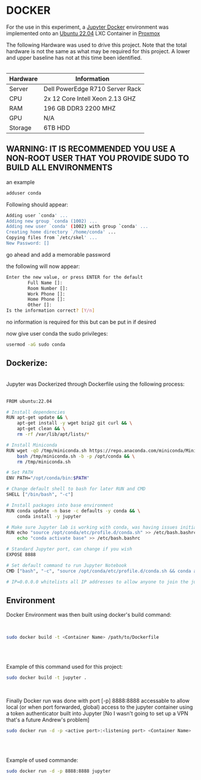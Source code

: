 # DOCKER

For the use in this experiment, a [Jupyter Docker](https://jupyter-docker-stacks.readthedocs.io/en/latest/) environment was implemented onto an [Ubuntu 22.04](https://www.proxmox.com/en/) LXC Container in [Proxmox](https://www.proxmox.com/en/)

<p>
The following Hardware was used to drive this project. Note that the total hardware is not the same as what may be required for this project. A lower and upper baseline has not at this time been identified.
<br >
  <br >
</p>

|Hardware|Information|
| ------ | ------ |
|Server|Dell PowerEdge R710 Server Rack|
|CPU|2x 12 Core Intell Xeon 2.13 GHZ|
|RAM|196 GB DDR3 2200 MHZ|
|GPU|N/A|
|Storage|6TB HDD|


 ## WARNING: IT IS RECOMMENDED YOU USE A NON-ROOT USER THAT YOU PROVIDE SUDO TO BUILD ALL ENVIRONMENTS

an example
```sh
adduser conda
```
Following should appear:

```sh
Adding user `conda' ...
Adding new group `conda (1002) ...
Adding new user `conda' (1002) with group `conda' ...
Creating home directory `/home/conda' ...
Copying files from `/etc/skel' ...
New Password: []
```
go ahead and add a memorable password

the following will now appear:

```sh
Enter the new value, or press ENTER for the default
        Full Name []: 
        Room Number []: 
        Work Phone []: 
        Home Phone []: 
        Other []: 
Is the information correct? [Y/n]
```
no information is required for this but can be put in if desired

now give user conda the sudo privileges:

```sh
usermod -aG sudo conda
```

 ## Dockerize:

<p>
<br >
Jupyter was Dockerized through Dockerfile using the following process:
  <br >
   <br > 
</p>

```sh
FROM ubuntu:22.04

# Install dependencies
RUN apt-get update && \
    apt-get install -y wget bzip2 git curl && \
    apt-get clean && \
    rm -rf /var/lib/apt/lists/*

# Install Miniconda
RUN wget -qO /tmp/miniconda.sh https://repo.anaconda.com/miniconda/Miniconda3-latest-Linux-x86_64.sh && \
    bash /tmp/miniconda.sh -b -p /opt/conda && \
    rm /tmp/miniconda.sh

# Set PATH
ENV PATH="/opt/conda/bin:$PATH"

# Change default shell to bash for later RUN and CMD
SHELL ["/bin/bash", "-c"]

# Install packages into base environment
RUN conda update -n base -c defaults -y conda && \
    conda install -y jupyter

# Make sure Jupyter lab is working with conda, was having issues initializing conda base
RUN echo "source /opt/conda/etc/profile.d/conda.sh" >> /etc/bash.bashrc && \
    echo "conda activate base" >> /etc/bash.bashrc

# Standard Jupyter port, can change if you wish
EXPOSE 8888

# Set default command to run Jupyter Notebook
CMD ["bash", "-c", "source /opt/conda/etc/profile.d/conda.sh && conda activate base && jupyter notebook --ip=0.0.0.0 --allow-root"]

# IP=0.0.0.0 whitelists all IP addresses to allow anyone to join the jupyter notebook
```

## Environment

Docker Environment was then built using docker's build command:
<p>
  <br >

```sh
sudo docker build -t <Container Name> /path/to/Dockerfile
```
<br >
   <br > 
</p>

Example of this command used for this project:

```sh
sudo docker build -t jupyter .
```

<p>
  <br >

Finally Docker run was done with port [-p] 8888:8888 accessable to allow local (or when port forwarded, global) access to the jupyter container using a token authenticator built into Jupyter [No I wasn't going to set up a VPN that's a future Andrew's problem]

```sh
sudo docker run -d -p <active port>:<listening port> <Container Name>
```
<br >
   <br > 
</p>

Example of used commande:
```sh
sudo docker run -d -p 8888:8888 jupyter
```
